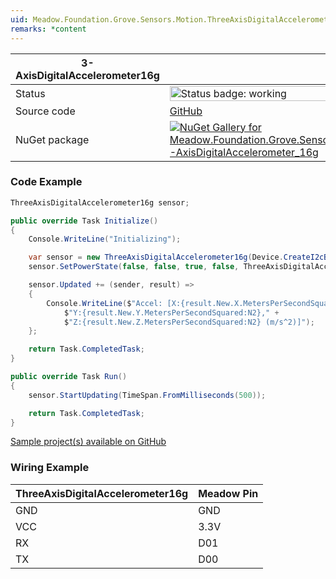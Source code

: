 ```yaml
---
uid: Meadow.Foundation.Grove.Sensors.Motion.ThreeAxisDigitalAccelerometer16g
remarks: *content
---
```


| 3-AxisDigitalAccelerometer16g | |
|--------|--------|
| Status | <img src="https://img.shields.io/badge/Working-brightgreen" style="width: auto; height: -webkit-fill-available;" alt="Status badge: working" /> |
| Source code | [GitHub](https://github.com/WildernessLabs/Meadow.Foundation.Grove/tree/main/Source/3-AxisDigitalAccelerometer16g) |
| NuGet package | <a href="https://www.nuget.org/packages/Meadow.Foundation.Grove.Sensors.Motion.3-AxisDigitalAccelerometer_16g/" target="_blank"><img src="https://img.shields.io/nuget/v/Meadow.Foundation.Grove.Sensors.Motion.3-AxisDigitalAccelerometer_16g.svg?label=Meadow.Foundation.Grove.Sensors.Motion.3-AxisDigitalAccelerometer_16g" alt="NuGet Gallery for Meadow.Foundation.Grove.Sensors.Motion.3-AxisDigitalAccelerometer_16g" /></a> |

### Code Example

```csharp
ThreeAxisDigitalAccelerometer16g sensor;

public override Task Initialize()
{
    Console.WriteLine("Initializing");

    var sensor = new ThreeAxisDigitalAccelerometer16g(Device.CreateI2cBus());
    sensor.SetPowerState(false, false, true, false, ThreeAxisDigitalAccelerometer16g.Frequencies.TwoHz);

    sensor.Updated += (sender, result) =>
    {
        Console.WriteLine($"Accel: [X:{result.New.X.MetersPerSecondSquared:N2}," +
            $"Y:{result.New.Y.MetersPerSecondSquared:N2}," +
            $"Z:{result.New.Z.MetersPerSecondSquared:N2} (m/s^2)]");
    };

    return Task.CompletedTask;
}

public override Task Run()
{
    sensor.StartUpdating(TimeSpan.FromMilliseconds(500));

    return Task.CompletedTask;
}

```

[Sample project(s) available on GitHub](https://github.com/WildernessLabs/Meadow.Foundation.Grove/tree/main/Source/3-AxisDigitalAccelerometer16g/Sample/3-AxisDigitalAccelerometer16g_Sample)

### Wiring Example

| ThreeAxisDigitalAccelerometer16g | Meadow Pin |
|--------|------------|
| GND    | GND        |
| VCC    | 3.3V       |
| RX     | D01        |
| TX     | D00        |
